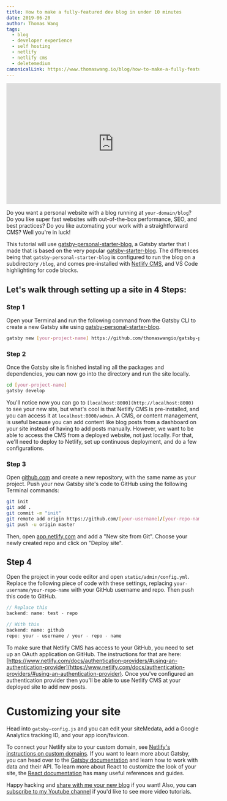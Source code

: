 ```yaml
---
title: How to make a fully-featured dev blog in under 10 minutes
date: 2019-06-20
author: Thomas Wang
tags:
  - blog
  - developer experience
  - self hosting
  - netlify
  - netlify cms
  - deletemedium
canonicalLink: https://www.thomaswang.io/blog/how-to-make-a-fully-featured-dev-blog-in-under-10-minutes/
---
```


<iframe width="560" height="315" src="https://www.youtube.com/embed/JeTqxCJC56Q" frameborder="0" allow="accelerometer; autoplay; encrypted-media; gyroscope; picture-in-picture" allowfullscreen title="YouTube video: How to make a fully-featured dev blog in under 10 minutes"></iframe>

Do you want a personal website with a blog running at `your-domain/blog`? Do you like super fast websites with out-of-the-box performance, SEO, and best practices? Do you like automating your work with a straightforward CMS? Well you're in luck!

This tutorial will use [gatsby-personal-starter-blog](http://t.wang.sh/gatsby-personal-starter-blog), a Gatsby starter that I made that is based on the very popular [gatsby-starter-blog](/starters/gatsbyjs/gatsby-starter-blog/). The differences being that `gatsby-personal-starter-blog` is configured to run the blog on a subdirectory `/blog`, and comes pre-installed with [Netlify CMS](https://www.netlifycms.org/), and VS Code highlighting for code blocks.

## Let's walk through setting up a site in 4 Steps:

### Step 1

Open your Terminal and run the following command from the Gatsby CLI to create a new Gatsby site using [gatsby-personal-starter-blog](http://t.wang.sh/gatsby-personal-starter-blog).

```sh
gatsby new [your-project-name] https://github.com/thomaswangio/gatsby-personal-starter-blog
```

### Step 2

Once the Gatsby site is finished installing all the packages and dependencies, you can now go into the directory and run the site locally.

```sh
cd [your-project-name]
gatsby develop
```

You'll notice now you can go to `[localhost:8000](http://localhost:8000)` to see your new site, but what's cool is that Netlify CMS is pre-installed, and you can access it at `localhost:8000/admin`. A CMS, or content management, is useful because you can add content like blog posts from a dashboard on your site instead of having to add posts manually. However, we want to be able to access the CMS from a deployed website, not just locally. For that, we'll need to deploy to Netlify, set up continuous deployment, and do a few configurations.

### Step 3

Open [github.com](http://github.com) and create a new repository, with the same name as your project. Push your new Gatsby site's code to GitHub using the following Terminal commands:

```sh
git init
git add .
git commit -m "init"
git remote add origin https://github.com/[your-username]/[your-repo-name].git
git push -u origin master
```

Then, open [app.netlify.com](http://app.netlify.com) and add a "New site from Git". Choose your newly created repo and click on "Deploy site".

## Step 4

Open the project in your code editor and open `static/admin/config.yml`. Replace the following piece of code with these settings, replacing `your-username/your-repo-name` with your GitHub username and repo. Then push this code to GitHub.

```js
// Replace this
backend: name: test - repo

// With this
backend: name: github
repo: your - username / your - repo - name
```

To make sure that Netlify CMS has access to your GitHub, you need to set up an OAuth application on GitHub. The instructions for that are here: [https://www.netlify.com/docs/authentication-providers/#using-an-authentication-provider](https://www.netlify.com/docs/authentication-providers/#using-an-authentication-provider). Once you've configured an authentication provider then you'll be able to use Netlify CMS at your deployed site to add new posts.

# Customizing your site

Head into `gatsby-config.js` and you can edit your siteMedata, add a Google Analytics tracking ID, and your app icon/favicon.

To connect your Netlify site to your custom domain, see [Netlify's instructions on custom domains](https://www.netlify.com/docs/custom-domains/). If you want to learn more about Gatsby, you can head over to the [Gatsby documentation](/docs/) and learn how to work with data and their API. To learn more about React to customize the look of your site, the [React documentation](https://reactjs.org/docs/getting-started.html) has many useful references and guides.

Happy hacking and [share with me your new blog](https://twitter.com/intent/tweet?text=%40thomaswangio%20Check%20out%20my%20new%20blog) if you want! Also, you can [subscribe to my Youtube channel](https://t.wang.sh/yt-sub) if you'd like to see more video tutorials.
